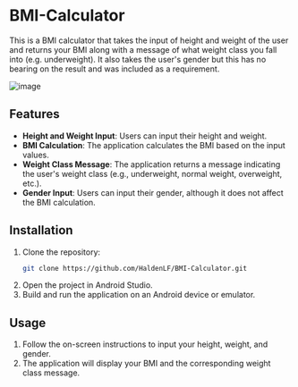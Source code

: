 # BMI-Calculator

This is a BMI calculator that takes the input of height and weight of the user and returns your BMI along with a message of what weight class you fall into (e.g. underweight). It also takes the user's gender but this has no bearing on the result and was included as a requirement.

![image](https://github.com/HaldenLF/BMI-Calculator/assets/165461117/4fdc7b39-b9ce-4322-96f2-310a5953b0c1)

## Features
- **Height and Weight Input**: Users can input their height and weight.
- **BMI Calculation**: The application calculates the BMI based on the input values.
- **Weight Class Message**: The application returns a message indicating the user's weight class (e.g., underweight, normal weight, overweight, etc.).
- **Gender Input**: Users can input their gender, although it does not affect the BMI calculation.

## Installation
1. Clone the repository:
    ```sh
    git clone https://github.com/HaldenLF/BMI-Calculator.git
    ```
2. Open the project in Android Studio.
3. Build and run the application on an Android device or emulator.

## Usage
1. Follow the on-screen instructions to input your height, weight, and gender.
2. The application will display your BMI and the corresponding weight class message.
